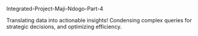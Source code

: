 Integrated-Project-Maji-Ndogo-Part-4

Translating data into actionable insights! 
Condensing complex queries for strategic decisions, and optimizing efficiency.